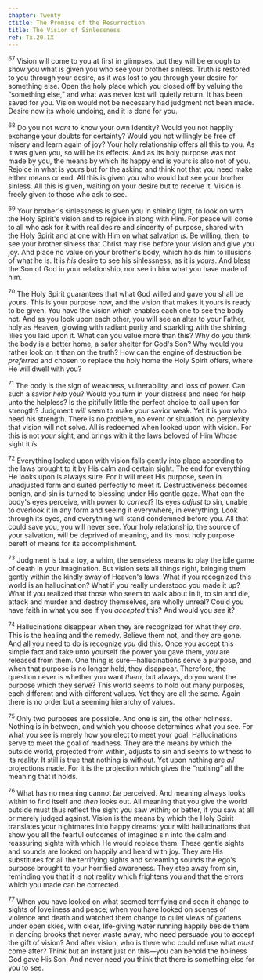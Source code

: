 ```yaml
---
chapter: Twenty
ctitle: The Promise of the Resurrection
title: The Vision of Sinlessness
ref: Tx.20.IX
---
```


<sup>67</sup> Vision will come to you at first in glimpses, but they will be enough
to show you what is given you who see your brother sinless. Truth is
restored to you through your desire, as it was lost to you through your
desire for something else. Open the holy place which you closed off by
valuing the “something else,” and what was never lost will quietly
return. It has been saved for you. Vision would not be necessary had
judgment not been made. Desire now its whole undoing, and it is done for
you.

<sup>68</sup> Do you not *want* to know your own Identity? Would you not happily
exchange your doubts for certainty? Would you not willingly be free of
misery and learn again of joy? Your holy relationship offers all this to
you. As it was given you, so will be its effects. And as its holy
purpose was not made by you, the means by which its happy end is yours
is also not of you. Rejoice in what is yours but for the asking and
think not that you need make either means or end. All this is given you
who would but see your brother sinless. All this is given, waiting on
your desire but to receive it. Vision is freely given to those who ask
to see.

<sup>69</sup> Your brother's sinlessness is given you in shining light, to look on
with the Holy Spirit's vision and to rejoice in along with Him. For
peace will come to all who ask for it with real desire and sincerity of
purpose, shared with the Holy Spirit and at one with Him on what
salvation *is*. Be willing, then, to see your brother sinless that
Christ may rise before your vision and give you joy. And place no value
on your brother's body, which holds him to illusions of what he is. It
is *his* desire to see his sinlessness, as it is *yours*. And bless the
Son of God in your relationship, nor see in him what you have made of
him.

<sup>70</sup> The Holy Spirit guarantees that what God willed and gave you shall be
yours. This is your purpose now, and the vision that makes it yours is
ready to be given. You have the vision which enables each one to see the
body not. And as you look upon each other, you will see an altar to your
Father, holy as Heaven, glowing with radiant purity and sparkling with
the shining lilies you laid upon it. What can you value more than this?
Why do you think the body is a better home, a safer shelter for God's
Son? Why would you rather look on it than on the truth? How can the
engine of destruction be *preferred* and chosen to replace the holy home
the Holy Spirit offers, where He will dwell with you?

<sup>71</sup> The body is the sign of weakness, vulnerability, and loss of power.
Can such a savior *help* you? Would you turn in your distress and need
for help unto the helpless? Is the pitifully little the perfect choice
to call upon for strength? Judgment *will* seem to make your savior
weak. Yet it is *you* who need his strength. There is no problem, no
event or situation, no perplexity that vision will not solve. All is
redeemed when looked upon with vision. For this is not *your* sight, and
brings with it the laws beloved of Him Whose sight it *is.*

<sup>72</sup> Everything looked upon with vision falls gently into place according
to the laws brought to it by His calm and certain sight. The end for
everything He looks upon is always sure. For it will meet His purpose,
seen in unadjusted form and suited perfectly to meet it. Destructiveness
becomes benign, and sin is turned to blessing under His gentle gaze.
What can the body's eyes perceive, with power to *correct*? Its eyes
*adjust* to sin, unable to overlook it in any form and seeing it
everywhere, in everything. Look through its eyes, and everything will
stand condemned before you. All that could save you, you will never see.
Your holy relationship, the source of your salvation, will be deprived
of meaning, and its most holy purpose bereft of means for its
accomplishment.

<sup>73</sup> Judgment is but a toy, a whim, the senseless means to play the idle
game of death in your imagination. But vision sets all things right,
bringing them gently within the kindly sway of Heaven's laws. What if
you recognized this world is an hallucination? What if you really
understood you made it up? What if you realized that those who seem to
walk about in it, to sin and die, attack and murder and destroy
themselves, are wholly unreal? Could you have faith in what you see if
you *accepted* this? And would you *see* it?

<sup>74</sup> Hallucinations disappear when they are recognized for what they
*are*. This is the healing and the remedy. Believe them not, and they
are gone. And all you need to do is recognize *you* did this. Once you
accept this simple fact and take unto yourself the power you gave them,
*you* are released from them. One thing is sure—hallucinations serve a
purpose, and when that purpose is no longer held, they disappear.
Therefore, the question never is whether you want *them*, but always, do
you want the purpose which they serve? This world seems to hold out many
purposes, each different and with different values. Yet they are all the
same. Again there is no order but a seeming hierarchy of values.

<sup>75</sup> Only two purposes are possible. And one is sin, the other holiness.
Nothing is in between, and which you choose determines what you see. For
what you see is merely how you elect to meet your goal. Hallucinations
serve to meet the goal of madness. They are the means by which the
outside world, projected from within, adjusts to sin and seems to
witness to its reality. It still is true that nothing is without. Yet
upon nothing are *all* projections made. For it is the projection which
gives the “nothing” all the meaning that it holds.

<sup>76</sup> What has no meaning cannot *be* perceived. And meaning always looks
within to find itself and *then* looks out. All meaning that you give
the world outside must thus reflect the sight you saw within; or better,
if you saw at all or merely judged against. Vision is the means by which
the Holy Spirit translates your nightmares into happy dreams; your wild
hallucinations that show you all the fearful outcomes of imagined sin
into the calm and reassuring sights with which He would replace them.
These gentle sights and sounds are looked on happily and heard with joy.
They are His substitutes for all the terrifying sights and screaming
sounds the ego's purpose brought to your horrified awareness. They step
away from sin, reminding you that it is not reality which frightens you
and that the errors which you made can be corrected.

<sup>77</sup> When you have looked on what seemed terrifying and seen it change to
sights of loveliness and peace; when you have looked on scenes of
violence and death and watched them change to quiet views of gardens
under open skies, with clear, life-giving water running happily beside
them in dancing brooks that never waste away, who need persuade you to
accept the gift of vision? And after vision, who is there who could
refuse what *must* come after? Think but an instant just on this—you can
behold the holiness God gave His Son. And never need you think that
there is something else for you to see.

